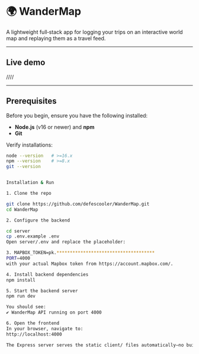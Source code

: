 # 🌍 WanderMap

A lightweight full‑stack app for logging your trips on an interactive world map and replaying them as a travel feed.

---

## Live demo

////

---

## Prerequisites

Before you begin, ensure you have the following installed:

- **Node.js** (v16 or newer) and **npm**  
- **Git**

Verify installations:

```bash
node --version   # >=16.x
npm --version    # >=8.x
git --version


Installation & Run

1. Clone the repo

git clone https://github.com/defescooler/WanderMap.git
cd WanderMap

2. Configure the backend

cd server
cp .env.example .env
Open server/.env and replace the placeholder:

3. MAPBOX_TOKEN=pk.*************************************
PORT=4000
with your actual Mapbox token from https://account.mapbox.com/.

4. Install backend dependencies
npm install

5. Start the backend server
npm run dev

You should see:
✔ WanderMap API running on port 4000

6. Open the frontend
In your browser, navigate to:
http://localhost:4000

The Express server serves the static client/ files automatically—no build step needed.